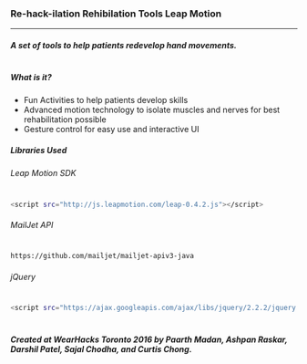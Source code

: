### Re-hack-ilation Rehibilation Tools Leap Motion
___

##### A set of tools to help patients redevelop hand movements.
#
#
##### What is it?
- Fun Activities to help patients develop skills
- Advanced motion technology to isolate muscles and nerves for best rehabilitation possible
- Gesture control for easy use and interactive  UI
##### Libraries Used
###### Leap Motion SDK
#
```sh
<script src="http://js.leapmotion.com/leap-0.4.2.js"></script>
```
###### MailJet API
#
 ```sh
https://github.com/mailjet/mailjet-apiv3-java
```
###### jQuery
#
 ```sh
<script src="https://ajax.googleapis.com/ajax/libs/jquery/2.2.2/jquery.min.js"></script>
```


#
#
##### Created at WearHacks Toronto 2016 by Paarth Madan, Ashpan Raskar, Darshil Patel, Sajal Chodha, and Curtis Chong.
#
#




